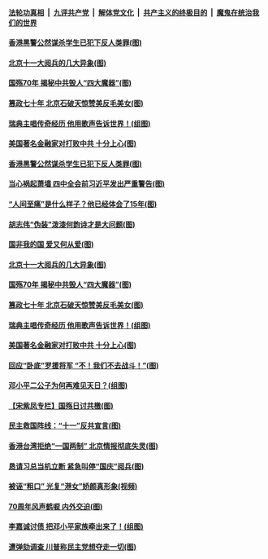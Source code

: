 ####  [法轮功真相](../../../../basic/blob/master/README.md?t=10030901) &nbsp;|&nbsp; [九评共产党](../../../../9ping.md/blob/master/README.md?t=10030901) &nbsp;|&nbsp; [解体党文化](../../../../jtdwh.md/blob/master/README.md?t=10030901)  &nbsp;|&nbsp; [共产主义的终极目的](../../../../gczydzjmd.md/blob/master/README.md?t=10030901) &nbsp;|&nbsp; [魔鬼在统治我们的世界](../../../../mgztzwmdsj.md/blob/master/README.md?t=10030901) 

#### [香港黑警公然谋杀学生已犯下反人类罪(图)](../pages/p4/909279.md?t=10030901) 

#### [北京十一大阅兵的几大异象(图)](../pages/p4/909258.md?t=10030901) 

#### [国殇70年 揭秘中共毁人“四大魔器”(图)](../pages/p4/909153.md?t=10030901) 

#### [篡政七十年 北京石破天惊赞美反毛美女(图)](../pages/p4/909163.md?t=10030901) 

#### [瑞典主唱传奇经历 他用歌声告诉世界！(组图)](../pages/p4/909159.md?t=10030901) 

#### [美国著名金融家对打败中共 十分上心(图)](../pages/p4/909158.md?t=10030901) 

#### [香港黑警公然谋杀学生已犯下反人类罪(图)](../pages/p4/909279.md?t=10030901) 

#### [当心祸起萧墙 四中全会前习近平发出严重警告(图)](../pages/p4/909270.md?t=10030901) 

#### [“人间至痛”是什么样子？他已经体会了15年(图)](../pages/p4/909265.md?t=10030901) 

#### [胡志伟“伪装”泼漆何韵诗才是大问题(图)](../pages/p4/909268.md?t=10030901) 

#### [国非我的国 爱又何从爱(图)](../pages/p4/909261.md?t=10030901) 

#### [北京十一大阅兵的几大异象(图)](../pages/p4/909258.md?t=10030901) 

#### [国殇70年 揭秘中共毁人“四大魔器”(图)](../pages/p4/909153.md?t=10030901) 

#### [篡政七十年 北京石破天惊赞美反毛美女(图)](../pages/p4/909163.md?t=10030901) 

#### [瑞典主唱传奇经历 他用歌声告诉世界！(组图)](../pages/p4/909159.md?t=10030901) 

#### [美国著名金融家对打败中共 十分上心(图)](../pages/p4/909158.md?t=10030901) 

#### [回应“卧底”罗援将军 “不！我们不去战斗！”(图)](../pages/p4/909156.md?t=10030901) 

#### [邓小平二公子为何再难见天日？(组图)](../pages/p4/909150.md?t=10030901) 

#### [【宋紫凤专栏】国殇日讨共檄(图)](../pages/p4/909076.md?t=10030901) 

#### [民主救国阵线：“十一”反共宣言(图)](../pages/p4/909094.md?t=10030901) 

#### [香港台湾拒绝“一国两制” 北京情报彻底失灵(图)](../pages/p4/909062.md?t=10030901) 

#### [恳请习总当机立断 紧急叫停“国庆”阅兵(图)](../pages/p4/909061.md?t=10030901) 

#### [被诬“粗口” 光复“港女”娇颜真形象(视频)](../pages/p4/909060.md?t=10030901) 

#### [70周年风声鹤唳 内外交迫(图)](../pages/p4/909057.md?t=10030901) 

#### [李嘉诚讨债 把邓小平家族牵出来了！(组图)](../pages/p4/909056.md?t=10030901) 

#### [遭弹劾调查 川普称民主党想夺走一切(图)](../pages/p4/909054.md?t=10030901) 

